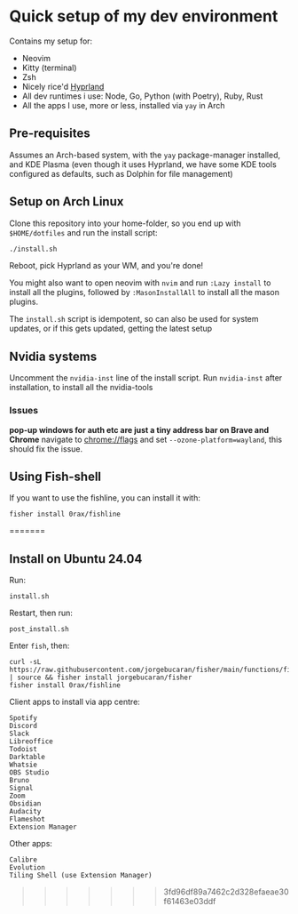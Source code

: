 # Quick setup of my dev environment
Contains my setup for:
* Neovim
* Kitty  (terminal)
* Zsh
* Nicely rice'd [Hyprland](https://hyprland.org/)
* All dev runtimes i use: Node, Go, Python (with Poetry), Ruby, Rust
* All the apps I use, more or less, installed via `yay` in Arch
## Pre-requisites
Assumes an Arch-based system, with the `yay` package-manager installed, and KDE Plasma (even though it uses Hyprland, we have some KDE tools configured as defaults, such as Dolphin for file management)

## Setup on Arch Linux
Clone this repository into your home-folder, so you end up with `$HOME/dotfiles` and run the install script:
```bash
./install.sh
```
Reboot, pick Hyprland as your WM, and you're done!

You might also want to open neovim with `nvim` and run `:Lazy install` to install all the plugins, followed by `:MasonInstallAll` to install all the mason plugins.

The `install.sh` script is idempotent, so can also be used for system updates, or if this gets updated, getting the latest setup

## Nvidia systems
Uncomment the `nvidia-inst` line of the install script.
Run `nvidia-inst` after installation, to install all the nvidia-tools

### Issues
**pop-up windows for auth etc are just a tiny address bar on Brave and Chrome**
navigate to [chrome://flags](chrome://flags) and set `--ozone-platform=wayland`, this should fix the issue.

## Using Fish-shell
If you want to use the fishline, you can install it with:
```
fisher install 0rax/fishline
```
=======
## Install on Ubuntu 24.04
Run:
```
install.sh
```
Restart, then run:
```
post_install.sh
```

Enter `fish`, then:
```
curl -sL https://raw.githubusercontent.com/jorgebucaran/fisher/main/functions/fisher.fish | source && fisher install jorgebucaran/fisher
fisher install 0rax/fishline
```


Client apps to install via app centre:
```
Spotify
Discord
Slack
Libreoffice
Todoist
Darktable
Whatsie
OBS Studio
Bruno
Signal
Zoom
Obsidian
Audacity
Flameshot
Extension Manager
```

Other apps:
```
Calibre
Evolution
Tiling Shell (use Extension Manager)
``` 
>>>>>>> 3fd96df89a7462c2d328efaeae30f61463e03ddf
